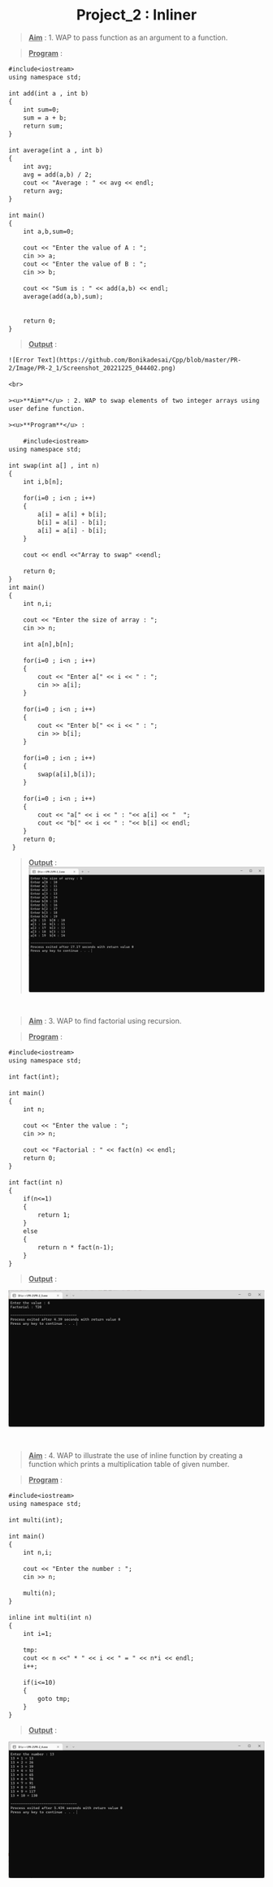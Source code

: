 <center><h1>Project_2 : Inliner</h1></center>

><u>**Aim**</u> : 1. WAP to pass function as an argument to a function.

><u>**Program**</u> : 

    #include<iostream>
    using namespace std;

    int add(int a , int b)
    {
        int sum=0;
        sum = a + b;
        return sum;
    }

    int average(int a , int b)
    {
        int avg;
        avg = add(a,b) / 2;
        cout << "Average : " << avg << endl;
        return avg;
    }

    int main()
    {
        int a,b,sum=0;
        
        cout << "Enter the value of A : ";
        cin >> a;
        cout << "Enter the value of B : ";
        cin >> b;
        
        cout << "Sum is : " << add(a,b) << endl;
        average(add(a,b),sum);

        
        return 0;
    } 

><u>**Output**</u> : 

    ![Error Text](https://github.com/Bonikadesai/Cpp/blob/master/PR-2/Image/PR-2_1/Screenshot_20221225_044402.png)

    <br>

    ><u>**Aim**</u> : 2. WAP to swap elements of two integer arrays using user define function.

    ><u>**Program**</u> : 

        #include<iostream>
    using namespace std;

    int swap(int a[] , int n)
    {
        int i,b[n];
        
        for(i=0 ; i<n ; i++)
        {
            a[i] = a[i] + b[i];
            b[i] = a[i] - b[i];
            a[i] = a[i] - b[i];
        }
        
        cout << endl <<"Array to swap" <<endl;
        
        return 0;
    }
    int main()
    {
        int n,i;
        
        cout << "Enter the size of array : ";
        cin >> n;
        
        int a[n],b[n];
        
        for(i=0 ; i<n ; i++)
        {
            cout << "Enter a[" << i << " : ";
            cin >> a[i];
        }
        
        for(i=0 ; i<n ; i++)
        {
            cout << "Enter b[" << i << " : ";
            cin >> b[i];
        }
        
        for(i=0 ; i<n ; i++)
        {
            swap(a[i],b[i]);
        }
        
        for(i=0 ; i<n ; i++)
        {
            cout << "a[" << i << " : "<< a[i] << "  ";
            cout << "b[" << i << " : "<< b[i] << endl;
        }
        return 0;
     }

><u>**Output**</u> : 
![Error Text](https://github.com/Bonikadesai/Cpp/blob/master/PR-2/Image/PR-2_2/Screenshot_20221225_044832.png)

<br>

><u>**Aim**</u> : 3. WAP to find factorial using recursion.

><u>**Program**</u> : 

    #include<iostream>
    using namespace std;

    int fact(int);

    int main()
    {
        int n;
        
        cout << "Enter the value : ";
        cin >> n;
        
        cout << "Factorial : " << fact(n) << endl;
        return 0;
    }

    int fact(int n)
    {
        if(n<=1)
        {
            return 1;
        }
        else
        {
            return n * fact(n-1);
        }
    }

><u>**Output**</u> : 

![Error Text](https://github.com/Bonikadesai/Cpp/blob/master/PR-2/Image/PR-2_3/Screenshot_20221225_044940.png)

<br>

><u>**Aim**</u> : 4. WAP to illustrate the use of inline function by creating a function which prints a multiplication table of given number.

><u>**Program**</u> : 

    #include<iostream>
    using namespace std;

    int multi(int);

    int main()
    {
        int n,i;
        
        cout << "Enter the number : ";
        cin >> n;
        
        multi(n);
    }

    inline int multi(int n)
    {
        int i=1;
        
        tmp:
        cout << n <<" * " << i << " = " << n*i << endl;
        i++;
        
        if(i<=10)
        {
            goto tmp;
        }
    }

><u>**Output**</u> : 

![Error Text](https://github.com/Bonikadesai/Cpp/blob/master/PR-2/Image/PR-2_4/Screenshot_20221225_045106.png)

<br>

